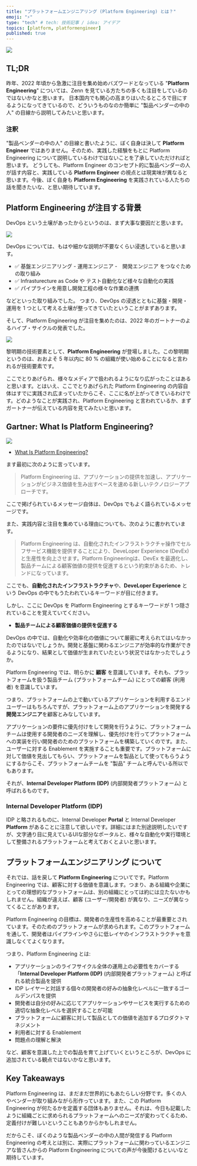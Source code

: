 ```yaml
---
title: "プラットフォームエンジニアリング (Platform Engineering) とは？"
emoji: "⚡"
type: "tech" # tech: 技術記事 / idea: アイデア
topics: [platform, platformengineer]
published: true
---
```

![](https://storage.googleapis.com/zenn-user-upload/10dc59576b4e-20230209.png)

## TL;DR

昨年、2022 年頃から急激に注目を集め始めバズワードとなっている "**Platform Engineering**" については、Zenn を見ている方たちの多くも注目をしているのではないかなと思います。
日本国内でも関心の高まりはいたるところで目にするようになってきているので、どういうものなのか簡単に "製品ベンダーの中の人" の目線から説明してみたいと思います。

### 注釈

"製品ベンダーの中の人" の目線と書いたように、ぼく自身は決して **Platform Engineer** ではありません。そのため、実践した経験をもとに Platform Engineering について説明しているわけではないことを了承していただければと思います。
どうしても、Platform Engineer のコンセプト的に製品ベンダーの人が話す内容と、実践している **Platform Engineer** の視点とは現実味が異なると思います。今後、ぼく自身も **Platform Engineering** を実践されている人たちの話を聞きたいな、と思い期待しています。

## Platform Engineering が注目する背景

DevOps という土壌があったからというのは、まず大事な要因だと思います。

![](https://storage.googleapis.com/zenn-user-upload/06df5c310612-20230209.png)

DevOps については、もはや細かな説明が不要なくらい浸透していると思います。

- ✅ 基盤エンジニアリング - 運用エンジニア -　開発エンジニア をつなぐための取り組み
- ✅ Infrasturecture as Code や テスト自動化など様々な自動化の実践
- ✅ パイプラインを用意し開発工程の様々な作業の連携

などといった取り組みでした。
つまり、DevOps の浸透とともに基盤・開発・運用を 1 つとして考える土壌が整ってきていたということがまずあります。

そして、Platform Engineering が注目を集めたのは、2022 年のガートナーのよるハイプ・サイクルの発表でした。

![](https://storage.googleapis.com/zenn-user-upload/fd91cc3d858d-20230209.png)

黎明期の技術要素として、**Platform Engineering** が登場しました。この黎明期というのは、おおよそ 5 年以内に 80 % の組織が使い始めることになると言われるが技術要素です。

ここでとりあげられ、様々なメディアで扱われるようになり広がったことはあると思います。とはいえ、ここでとりあげられた Platform Engineering の内容自体はすでに実践され広まっていたからこそ、ここに名が上がってきているわけです。どのようなことが実践され、Platform Engineering と言われているか、まずガートナーが伝えている内容を見てみたいと思います。

## Gartner: What Is Platform Engineering?

![](https://storage.googleapis.com/zenn-user-upload/3aabe37a9f9a-20230209.png)

- [What Is Platform Engineering?](https://www.gartner.com/en/articles/what-is-platform-engineering)

ます最初に次のように言っています。

> Platform Engineering は、アプリケーションの提供を加速し、アプリケーションがビジネス価値を生み出すペースを速める新しいテクノロジーアプローチです。

ここで掲げられているメッセージ自体は、DevOps でもよく語られているメッセージです。

また、実践内容と注目を集めている理由についても、次のように書かれています。

> Platform Engineering は、自動化されたインフラストラクチャ操作でセルフサービス機能を提供することにより、DeveLoper Experience (DevEx) と生産性を向上させます。Platform Engineeringは、DevEx を最適化し、製品チームによる顧客価値の提供を促進するという約束があるため、トレンドになっています。

ここでも、**自動化されたインフラストラクチャ**や、**DeveLoper Experience** という DevOps の中でもうたわれているキーワードが目に付きます。

しかし、ここに DevOps を Platform Engineering とするキーワードが 1 つ隠されていることを覚えていてください。

- **製品チームによる顧客価値の提供を促進する**

DevOps の中では、自動化や効率化の価値について厳密に考えられてはいなかったのではないでしょうか。開発と基盤に関わるエンジニアが効率的な作業ができるようになり、結果として価値が生まれていたという状況ではなかったでしょうか。

Platform Engineering では、明らかに **顧客** を意識しています。それも、プラットフォームを扱う製品チーム (プラットフォームチーム) にとっての顧客 (利用者) を意識しています。

つまり、プラットフォームの上で動いているアプリケーションを利用するエンドユーザーはもちろんですが、プラットフォーム上のアプリケーションを開発する**開発エンジニア**を顧客とみなしています。

アプリケーションの要件に優先付けをして開発を行うように、プラットフォームチームは使用する開発者のニーズを理解し、優先付けを行ってプラットフォームへの実装を行い開発者のためのプラットフォームを構築していくのです。また、ユーザーに対する Enablement を実施することも重要です。プラットフォームに対して価値を見出してもらい、プラットフォームを製品として使ってもらうようにするからこそ、プラットフォームチームを "製品" チームと呼んでいる所以でもあります。

それが、**Internal Developer Platform (IDP)** (内部開発者プラットフォーム) と呼ばれるものです。

### Internal Developer Platform (IDP)

IDP と略されるものに、Internal Developer **Portal** と Internal Developer **Platform** があることに注意して欲しいです。詳細にはまた別途説明したいですが、文字通り目に見えているUIな部分なポータルと、様々な自動化や実行環境として整備されるプラットフォームと考えておくとよいと思います。

## プラットフォームエンジニアリング について

それでは、話を戻して **Platform Engineering** についてです。Platform Engineering では、顧客に対する価値を意識します。つまり、ある組織や企業にとっての理想的なプラットフォームは、別の組織にとっては約には立たないかもしれません。組織が違えば、顧客 (ユーザー/開発者) が異なり、ニーズが異なってくることがあります。

Platform Engineering の目標は、開発者の生産性を高めることが最重要とされています。そのためのプラットフォームが求められます。このプラットフォームを通して、開発者はパイプラインやさらに低レイヤのインフラストラクチャを意識しなくてよくなります。

つまり、Platform Engineering とは:

- アプリケーションのライフサイクル全体の運用上の必要性をカバーする「**Internal Developer Platform (IDP)** (内部開発者プラットフォーム) と呼ばれる統合製品を提供
- IDP レイヤーと対話する個々の開発者の好みの抽象化レベルに一致するゴールデンパスを提供
- 開発者は自分の好みに応じてアプリケーションやサービスを実行するための適切な抽象化レベルを選択することが可能
- プラットフォームに顧客に対して製品としての価値を追加するプロダクトマネジメント
- 利用者に対する Enablement
- 問題点の理解と解決

など、顧客を意識した上での製品を育て上げていくというところが、DevOps に追加されている観点ではないかなと思います。

## Key Takeaways

Platform Engineering は、まだまだ世界的にもあたらしい分野です。多くの人やベンダーが取り組みながら形作っています。また、この Platform Engineering が何たるかを定義する団体もありません。それは、今日も記載したように組織ごとに求められるプラットフォームへのニーズが変わってくるため、定義付けが難しいということもありからかもしれません。

だからこそ、ぼくのような製品ベンダーの中の人間が発信する Platform Engineering の考えとは別に、実際にプラットフォームに関わっているエンジニアな皆さんからの Platform Engineering についての声が今後聞けるといいなと期待しています。